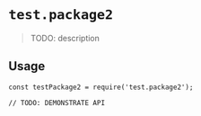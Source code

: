 # `test.package2`

> TODO: description

## Usage

```
const testPackage2 = require('test.package2');

// TODO: DEMONSTRATE API
```
